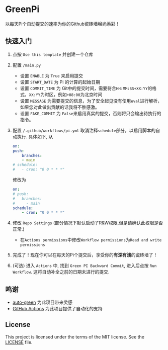 # GreenPi

以每天Pi个自动提交的速率为你的Github瓷砖墙~~增光添彩~~！

## 快速入门

1. 点按 `Use this template` 并创建一个仓库

2. 配置 `/main.py`
    * 设置 `ENABLE` 为 `True` 来启用提交
    * 设置 `START_DATE` 为 Pi 的计算的起始日期
    * 设置 `COMMIT_TIME` 为 Git中的提交时间，需要符合`HH:MM:SS+XX:YY`的格式，`XX:YY`为时区，例如`+08:00`为北京时间
    * 设置 `MESSAGE` 为需要提交的信息，为了安全起见没有使用`eval`进行解析，如果您对此做出贡献的话我将不胜感激。
    * 设置 `FAKE_COMMIT` 为 `False`来启用真实的提交，否则将只会输出待执行的指令。

3. 配置 `/.github/workflows/pi.yml`
    取消注释`schedule`部分，以启用脚本的自动执行. 具体如下, 从
    
    ```yml
    on:
    push:
        branches:
        - main
    # schedule:
    #   - cron: "0 0 * * *"
    ```

    修改为

    ```yml
    on:
    # push:
    #   branches:
    #     - main
    schedule:
        - cron: "0 0 * * *"
    ```

4. 修改 `Repo Settings` (部分情况下默认启动了R&W权限,但是请确认此权限是否正常.)
    * 在`Actions permissions`中修改`Workflow permissions`为`Read and write permissions`

5. 完成了！现在你可以在每天的Pi个提交后，享受你的**有深有浅**的瓷砖墙了！

6. (可选) 进入 `Actions` 中, 找到 `Green PI Backward Commit`, 进入后点按 `Run Workflow`. 这将自动补全之前的日期未进行的提交. 

## 鸣谢

* [auto-green](https://github.com/justjavac/auto-green) 为此项目带来灵感
* [GitHub Actions](https://github.com/features/actions) 为此项目提供了自动化的支持

## License

This project is licensed under the terms of the MIT license. See the [LICENSE](LICENSE) file.
